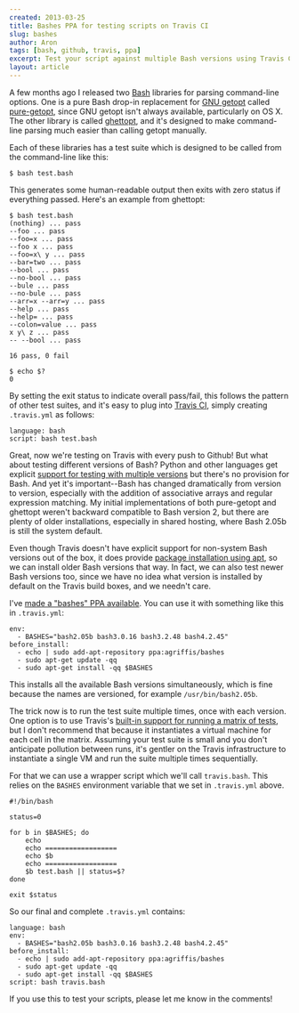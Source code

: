 ```yaml
---
created: 2013-03-25
title: Bashes PPA for testing scripts on Travis CI
slug: bashes
author: Aron
tags: [bash, github, travis, ppa]
excerpt: Test your script against multiple Bash versions using Travis CI.
layout: article
---
```


A few months ago I released two [Bash](http://gnu.org/software/bash)
libraries for parsing command-line options. One is a pure Bash drop-in
replacement for [GNU getopt](http://software.frodo.looijaard.name/getopt/)
called [pure-getopt](http://github.com/agriffis/pure-getopt), since GNU
getopt isn't always available, particularly on OS X. The other library is
called [ghettopt](http://github.com/agriffis/ghettopt), and it's designed
to make command-line parsing much easier than calling getopt manually.

Each of these libraries has a test suite which is designed to be called
from the command-line like this:

    $ bash test.bash

This generates some human-readable output then exits with zero status if
everything passed. Here's an example from ghettopt:

    $ bash test.bash
    (nothing) ... pass
    --foo ... pass
    --foo=x ... pass
    --foo x ... pass
    --foo=x\ y ... pass
    --bar=two ... pass
    --bool ... pass
    --no-bool ... pass
    --bule ... pass
    --no-bule ... pass
    --arr=x --arr=y ... pass
    --help ... pass
    --help= ... pass
    --colon=value ... pass
    x y\ z ... pass
    -- --bool ... pass
    
    16 pass, 0 fail
    
    $ echo $?
    0

By setting the exit status to indicate overall pass/fail, this follows the
pattern of other test suites, and it's easy to plug into [Travis CI](https://travis-ci.org/),
simply creating `.travis.yml` as follows:

    language: bash
    script: bash test.bash

Great, now we're testing on Travis with every push to Github! But what
about testing different versions of Bash? Python and other languages get
explicit
[support for testing with multiple versions](http://about.travis-ci.org/docs/user/build-configuration/#Python)
but there's no provision for Bash. And yet it's important--Bash has changed
dramatically from version to version, especially with the addition of
associative arrays and regular expression matching. My initial
implementations of both pure-getopt and ghettopt weren't backward
compatible to Bash version 2, but there are plenty of older installations,
especially in shared hosting, where Bash 2.05b is still the system default.

Even though Travis doesn't have explicit support for non-system Bash
versions out of the box, it does provide
[package installation using apt](http://about.travis-ci.org/docs/user/build-configuration/#Installing-Packages-Using-apt),
so we can install older Bash versions that way.  In fact, we can also test
newer Bash versions too, since we have no idea what version is installed by
default on the Travis build boxes, and we needn't care.

I've [made a "bashes" PPA available](https://launchpad.net/~agriffis/+archive/bashes).
You can use it with something like this in `.travis.yml`:

    env:
      - BASHES="bash2.05b bash3.0.16 bash3.2.48 bash4.2.45"
    before_install:
      - echo | sudo add-apt-repository ppa:agriffis/bashes
      - sudo apt-get update -qq
      - sudo apt-get install -qq $BASHES

This installs all the available Bash versions simultaneously, which is fine
because the names are versioned, for example `/usr/bin/bash2.05b`.

The trick now is to run the test suite multiple times, once with each
version. One option is to use Travis's
[built-in support for running a matrix of tests](http://about.travis-ci.org/docs/user/build-configuration/#Set-environment-variables),
but I don't recommend that because it instantiates a virtual machine for
each cell in the matrix. Assuming your test suite is small and you don't
anticipate pollution between runs, it's gentler on the Travis
infrastructure to instantiate a single VM and run the suite multiple times
sequentially.

For that we can use a wrapper script which we'll call `travis.bash`. This
relies on the `BASHES` environment variable that we set in `.travis.yml`
above.

    #!/bin/bash
    
    status=0
    
    for b in $BASHES; do
        echo
        echo ==================
        echo $b
        echo ==================
        $b test.bash || status=$?
    done
    
    exit $status

So our final and complete `.travis.yml` contains:

    language: bash
    env:
      - BASHES="bash2.05b bash3.0.16 bash3.2.48 bash4.2.45"
    before_install:
      - echo | sudo add-apt-repository ppa:agriffis/bashes
      - sudo apt-get update -qq
      - sudo apt-get install -qq $BASHES
    script: bash travis.bash

If you use this to test your scripts, please let me know in the comments!
